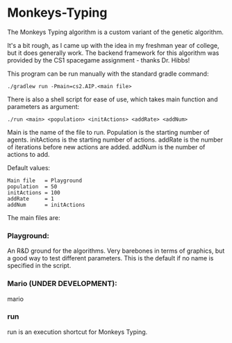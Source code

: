 # Monkeys-Typing
The Monkeys Typing algorithm is a custom variant of the genetic algorithm.

It's a bit rough, as I came up with the idea in my freshman year of college, but it does generally work.
The backend framework for this algorithm was provided by the CS1 spacegame assignment - thanks Dr. Hibbs!

This program can be run manually with the standard gradle command:
```
./gradlew run -Pmain=cs2.AIP.<main file>
```

There is also a shell script for ease of use, which takes main function and parameters as argument:
```
./run <main> <population> <initActions> <addRate> <addNum>
```

Main is the name of the file to run.
Population is the starting number of agents.
initActions is the starting number of actions.
addRate is the number of iterations before new actions are added.
addNum is the number of actions to add.

Default values:
```
Main file   = Playground
population  = 50
initActions = 100
addRate     = 1
addNum      = initActions
```

The main files are:

### Playground:
An R&D ground for the algorithms. 
Very barebones in terms of graphics, but a good way to test different parameters.
This is the default if no name is specified in the script.

### Mario (UNDER DEVELOPMENT):
mario

### run
run is an execution shortcut for Monkeys Typing. 


